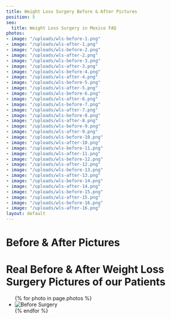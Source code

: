 ```yaml
---
title: Weight Loss Surgery Before & After Pictures
position: 5
seo:
  title: Weight Loss Surgery in Mexico FAQ
photos:
- image: "/uploads/wls-before-1.png"
- image: "/uploads/wls-after-1.png"
- image: "/uploads/wls-before-2.png"
- image: "/uploads/wls-after-2.png"
- image: "/uploads/wls-before-3.png"
- image: "/uploads/wls-after-3.png"
- image: "/uploads/wls-before-4.png"
- image: "/uploads/wls-after-4.png"
- image: "/uploads/wls-before-5.png"
- image: "/uploads/wls-after-5.png"
- image: "/uploads/wls-before-6.png"
- image: "/uploads/wls-after-6.png"
- image: "/uploads/wls-before-7.png"
- image: "/uploads/wls-after-7.png"
- image: "/uploads/wls-before-8.png"
- image: "/uploads/wls-after-8.png"
- image: "/uploads/wls-before-9.png"
- image: "/uploads/wls-after-9.png"
- image: "/uploads/wls-before-10.png"
- image: "/uploads/wls-after-10.png"
- image: "/uploads/wls-before-11.png"
- image: "/uploads/wls-after-11.png"
- image: "/uploads/wls-before-12.png"
- image: "/uploads/wls-after-12.png"
- image: "/uploads/wls-before-13.png"
- image: "/uploads/wls-after-13.png"
- image: "/uploads/wls-before-14.png"
- image: "/uploads/wls-after-14.png"
- image: "/uploads/wls-before-15.png"
- image: "/uploads/wls-after-15.png"
- image: "/uploads/wls-before-16.png"
- image: "/uploads/wls-after-16.png"
layout: default
---
```


<div class='wrap'>
  <div class='section u-py6'>
    <div class='section-row'>
      <div class='section-chunk u-size5of13 u-px4 u-pr2 u-mAuto u-sm-size10of12 u-sm-alignCenter u-sm-clear'>
        <h1 class='u-mt1'>
          <strong>
            Before &amp; After Pictures
          </strong>
        </h1>
        <h1 class='u-textPrimary'>
          Real Before & After Weight Loss 
          Surgery Pictures of our Patients
        </h1>
      </div>
      <div class='section-chunk u-size8of13 u-px4 u-sm-sizeFull u-sm-mt3'>
        <ul class="imageList">
          {% for photo in page.photos %}
            <li class="imageList-item">
              <img src='{{photo.image}}' alt="Before Surgery" class='u-sizeFull'/>
            </li>
          {% endfor %}
        </ul>
      </div>
    </div>
  </div>
</div>
